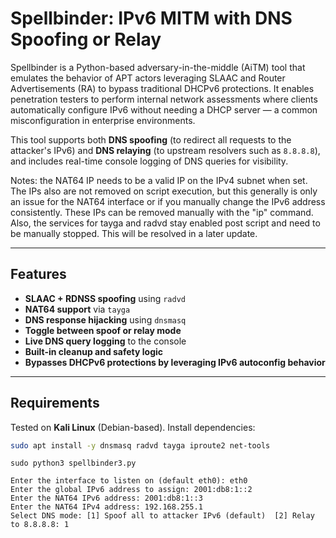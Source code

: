 # Spellbinder: IPv6 MITM with DNS Spoofing or Relay

Spellbinder is a Python-based adversary-in-the-middle (AiTM) tool that emulates the behavior of APT actors leveraging SLAAC and Router Advertisements (RA) to bypass traditional DHCPv6 protections. It enables penetration testers to perform internal network assessments where clients automatically configure IPv6 without needing a DHCP server — a common misconfiguration in enterprise environments.

This tool supports both **DNS spoofing** (to redirect all requests to the attacker's IPv6) and **DNS relaying** (to upstream resolvers such as `8.8.8.8`), and includes real-time console logging of DNS queries for visibility.

Notes: the NAT64 IP needs to be a valid IP on the IPv4 subnet when set. The IPs also are not removed on script execution, but this generally is only an issue for the NAT64 interface or if you manually change the IPv6 address consistently. These IPs can be removed manually with the "ip" command. Also, the services for tayga and radvd stay enabled post script and need to be manually stopped. This will be resolved in a later update.  

---

## Features

- **SLAAC + RDNSS spoofing** using `radvd`
- **NAT64 support** via `tayga`
- **DNS response hijacking** using `dnsmasq`
- **Toggle between spoof or relay mode**
- **Live DNS query logging** to the console
- **Built-in cleanup and safety logic**
- **Bypasses DHCPv6 protections by leveraging IPv6 autoconfig behavior**

---

## Requirements

Tested on **Kali Linux** (Debian-based). Install dependencies:

```bash
sudo apt install -y dnsmasq radvd tayga iproute2 net-tools
```

```
sudo python3 spellbinder3.py
```

```
Enter the interface to listen on (default eth0): eth0
Enter the global IPv6 address to assign: 2001:db8:1::2
Enter the NAT64 IPv6 address: 2001:db8:1::3
Enter the NAT64 IPv4 address: 192.168.255.1
Select DNS mode: [1] Spoof all to attacker IPv6 (default)  [2] Relay to 8.8.8.8: 1
```
